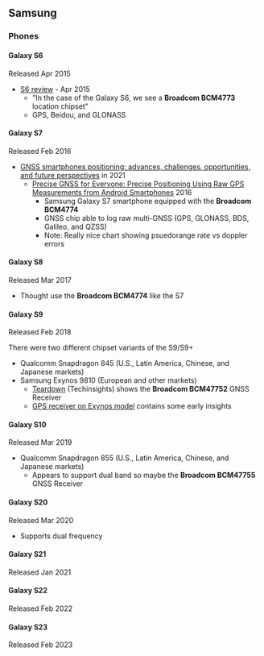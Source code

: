 ## Samsung

### Phones

#### Galaxy S6

Released Apr 2015

- [S6 review](https://www.anandtech.com/show/9146/the-samsung-galaxy-s6-and-s6-edge-review/12) - Apr 2015
  - "In the case of the Galaxy S6, we see a **Broadcom BCM4773** location chipset"
  - GPS, Beidou, and GLONASS



#### Galaxy S7

Released Feb 2016

- [GNSS smartphones positioning: advances, challenges, opportunities, and future perspectives](https://www.ncbi.nlm.nih.gov/pmc/articles/PMC8604560/) in 2021
  - [Precise GNSS for Everyone: Precise Positioning Using Raw GPS Measurements from Android Smartphones](https://www.researchgate.net/publication/309645977_Precise_GNSS_for_Everyone_Precise_Positioning_Using_Raw_GPS_Measurements_from_Android_Smartphones) 2016
    - Samsung Galaxy S7 smartphone equipped with the **Broadcom BCM4774**
    - GNSS chip able to log raw multi-GNSS (GPS, GLONASS, BDS, Galileo, and QZSS)
    - Note: Really nice chart showing psuedorange rate vs doppler errors



#### Galaxy S8

Released Mar 2017

- Thought use the **Broadcom BCM4774** like the S7

  

#### Galaxy S9

Released Feb 2018

There were two different chipset variants of the S9/S9+

- Qualcomm Snapdragon 845 (U.S., Latin America, Chinese, and Japanese markets)
- Samsung Exynos 9810 (European and other markets)
  - [Teardown](https://www.techinsights.com/blog/samsung-galaxy-s9-teardown) (Techinsights) shows the **Broadcom BCM47752** GNSS Receiver
  - [GPS receiver on Exynos model](https://forum.xda-developers.com/t/gps-receiver-on-exynos-model.3748641/) contains some early insights



#### Galaxy S10

Released Mar 2019

- Qualcomm Snapdragon 855 (U.S., Latin America, Chinese, and Japanese markets)
  - Appears to support dual band so maybe the **Broadcom BCM47755** GNSS Receiver



#### Galaxy S20

Released Mar 2020

- Supports dual frequency



#### Galaxy S21

Released Jan 2021



#### Galaxy S22

Released Feb 2022



#### Galaxy S23

Released Feb 2023

